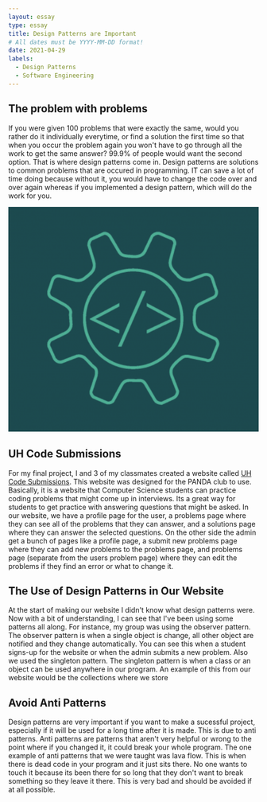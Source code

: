 ```yaml
---
layout: essay
type: essay
title: Design Patterns are Important
# All dates must be YYYY-MM-DD format!
date: 2021-04-29
labels:
  - Design Patterns
  - Software Engineering
---
```


## The problem with problems

If you were given 100 problems that were exactly the same, would you rather do it individually everytime, or find a solution the first time so that when you occur the problem again you won't have to go through all the work to get the same answer? 99.9% of people would want the second option. That is where design patterns come in. Design patterns are solutions to common problems that are occured in programming. IT can save a lot of time doing because without it, you would have to change the code over and over again whereas if you implemented a design pattern, which will do the work for you. 

<img class="ui medium right floated rounded image" src="../images/software.png">

## UH Code Submissions

For my final project, I and 3 of my classmates created a website called [UH Code Submissions](https://uh-code-submissions.github.io/). This website was designed for the PANDA club to use. Basically, it is a website that Computer Science students can practice coding problems that might come up in interviews. Its a great way for students to get practice with answering questions that might be asked. In our website, we have a profile page for the user, a problems page where they can see all of the problems that they can answer, and a solutions page where they can answer the selected questions. On the other side the admin get a bunch of pages like a profile page, a submit new problems page where they can add new problems to the problems page, and problems page (separate from the users problem page) where they can edit the problems if they find an error or what to change it.

## The Use of Design Patterns in Our Website

At the start of making our website I didn't know what design patterns were. Now with a bit of understanding, I can see that I've been using some patterns all along. For instance, my group was using the observer pattern. The observer pattern is when a single object is change, all other object are notified and they change automatically. You can see this when a student signs-up for the website or when the admin submits a new problem. Also we used the singleton pattern. The singleton pattern is when a class or an object can be used anywhere in our program. An example of this from our website would be the collections where we store 

## Avoid Anti Patterns

Design patterns are very important if you want to make a sucessful project, especially if it will be used for a long time after it is made. This is due to anti patterns. Anti patterns are patterns that aren't very helpful or wrong to the point where if you changed it, it could break your whole program. The one example of anti patterns that we were taught was lava flow. This is when there is dead code in your program and it just sits there. No one wants to touch it because its been there for so long that they don't want to break something so they leave it there. This is very bad and should be avoided if at all possible.

